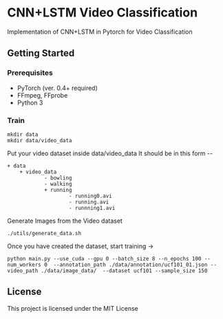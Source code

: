 # CNN+LSTM Video Classification
Implementation of CNN+LSTM in Pytorch for Video Classification

## Getting Started
### Prerequisites
* PyTorch (ver. 0.4+ required)
* FFmpeg, FFprobe
*  Python 3

### Train

```
mkdir data
mkdir data/video_data
```
Put your video dataset inside data/video_data
It should be in this form --

```
+ data 
    + video_data    
            - bowling
            - walking
            + running 
                    - running0.avi
                    - running.avi
                    - runnning1.avi
```

Generate Images from the Video dataset
```
./utils/generate_data.sh
```

Once you have created the dataset, start training ->
```
python main.py --use_cuda --gpu 0 --batch_size 8 --n_epochs 100 --num_workers 0  --annotation_path ./data/annotation/ucf101_01.json --video_path ./data/image_data/  --dataset ucf101 --sample_size 150
```



## License
This project is licensed under the MIT License 

